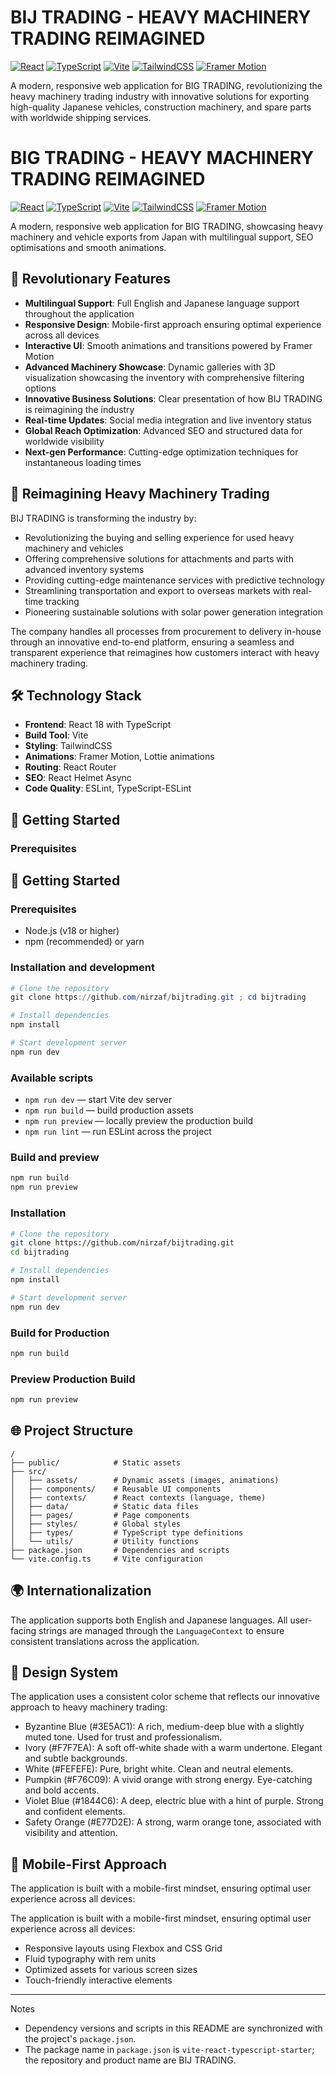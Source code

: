 # BIJ TRADING - HEAVY MACHINERY TRADING REIMAGINED

[![React](https://img.shields.io/badge/React-18.3.1-61dafb)](https://reactjs.org/)
[![TypeScript](https://img.shields.io/badge/TypeScript-5.5.3-3178c6)](https://www.typescriptlang.org/)
[![Vite](https://img.shields.io/badge/Vite-6.3.2-646cff)](https://vitejs.dev/)
[![TailwindCSS](https://img.shields.io/badge/TailwindCSS-3.4.1-38bdf8)](https://tailwindcss.com/)
[![Framer Motion](https://img.shields.io/badge/Framer_Motion-11.0.3-0055ff)](https://www.framer.com/motion/)

A modern, responsive web application for BIG TRADING, revolutionizing the heavy machinery trading industry with innovative solutions for exporting high-quality Japanese vehicles, construction machinery, and spare parts with worldwide shipping services.
# BIG TRADING - HEAVY MACHINERY TRADING REIMAGINED

[![React](https://img.shields.io/badge/React-18.3.1-61dafb)](https://reactjs.org/)
[![TypeScript](https://img.shields.io/badge/TypeScript-5.5.3-3178c6)](https://www.typescriptlang.org/)
[![Vite](https://img.shields.io/badge/Vite-6.3.6-646cff)](https://vitejs.dev/)
[![TailwindCSS](https://img.shields.io/badge/TailwindCSS-3.4.1-38bdf8)](https://tailwindcss.com/)
[![Framer Motion](https://img.shields.io/badge/Framer_Motion-11.0.3-0055ff)](https://www.framer.com/motion/)

A modern, responsive web application for BIG TRADING, showcasing heavy machinery and vehicle exports from Japan with multilingual support, SEO optimisations and smooth animations.

## 🌟 Revolutionary Features

- **Multilingual Support**: Full English and Japanese language support throughout the application
- **Responsive Design**: Mobile-first approach ensuring optimal experience across all devices
- **Interactive UI**: Smooth animations and transitions powered by Framer Motion
- **Advanced Machinery Showcase**: Dynamic galleries with 3D visualization showcasing the inventory with comprehensive filtering options
- **Innovative Business Solutions**: Clear presentation of how BIJ TRADING is reimagining the industry
- **Real-time Updates**: Social media integration and live inventory status
- **Global Reach Optimization**: Advanced SEO and structured data for worldwide visibility
- **Next-gen Performance**: Cutting-edge optimization techniques for instantaneous loading times

## 🚜 Reimagining Heavy Machinery Trading

BIJ TRADING is transforming the industry by:

- Revolutionizing the buying and selling experience for used heavy machinery and vehicles
- Offering comprehensive solutions for attachments and parts with advanced inventory systems
- Providing cutting-edge maintenance services with predictive technology
- Streamlining transportation and export to overseas markets with real-time tracking
- Pioneering sustainable solutions with solar power generation integration

The company handles all processes from procurement to delivery in-house through an innovative end-to-end platform, ensuring a seamless and transparent experience that reimagines how customers interact with heavy machinery trading.

## 🛠️ Technology Stack

- **Frontend**: React 18 with TypeScript
- **Build Tool**: Vite
- **Styling**: TailwindCSS
- **Animations**: Framer Motion, Lottie animations
- **Routing**: React Router
- **SEO**: React Helmet Async
- **Code Quality**: ESLint, TypeScript-ESLint

## 🚀 Getting Started

### Prerequisites


## 🚀 Getting Started

### Prerequisites

- Node.js (v18 or higher)
- npm (recommended) or yarn

### Installation and development

```powershell
# Clone the repository
git clone https://github.com/nirzaf/bijtrading.git ; cd bijtrading

# Install dependencies
npm install

# Start development server
npm run dev
```

### Available scripts

- `npm run dev` — start Vite dev server
- `npm run build` — build production assets
- `npm run preview` — locally preview the production build
- `npm run lint` — run ESLint across the project

### Build and preview

```powershell
npm run build
npm run preview
```

### Installation

```bash
# Clone the repository
git clone https://github.com/nirzaf/bijtrading.git
cd bijtrading

# Install dependencies
npm install

# Start development server
npm run dev
```

### Build for Production

```bash
npm run build
```

### Preview Production Build

```bash
npm run preview
```

## 🌐 Project Structure

```
/
├── public/            # Static assets
├── src/
│   ├── assets/        # Dynamic assets (images, animations)
│   ├── components/    # Reusable UI components
│   ├── contexts/      # React contexts (language, theme)
│   ├── data/          # Static data files
│   ├── pages/         # Page components
│   ├── styles/        # Global styles
│   ├── types/         # TypeScript type definitions
│   └── utils/         # Utility functions
├── package.json       # Dependencies and scripts
└── vite.config.ts     # Vite configuration
```

## 🌍 Internationalization

The application supports both English and Japanese languages. All user-facing strings are managed through the `LanguageContext` to ensure consistent translations across the application.

## 🎨 Design System

The application uses a consistent color scheme that reflects our innovative approach to heavy machinery trading:

- Byzantine Blue (#3E5AC1): A rich, medium-deep blue with a slightly muted tone. Used for trust and professionalism.
- Ivory (#F7F7EA): A soft off-white shade with a warm undertone. Elegant and subtle backgrounds.
- White (#FEFEFE): Pure, bright white. Clean and neutral elements.
- Pumpkin (#F76C09): A vivid orange with strong energy. Eye-catching and bold accents.
- Violet Blue (#1844C6): A deep, electric blue with a hint of purple. Strong and confident elements.
- Safety Orange (#E77D2E): A strong, warm orange tone, associated with visibility and attention.

## 📱 Mobile-First Approach

The application is built with a mobile-first mindset, ensuring optimal user experience across all devices:


The application is built with a mobile-first mindset, ensuring optimal user experience across all devices:

- Responsive layouts using Flexbox and CSS Grid
- Fluid typography with rem units
- Optimized assets for various screen sizes
- Touch-friendly interactive elements

---

Notes

- Dependency versions and scripts in this README are synchronized with the project's `package.json`.
- The package name in `package.json` is `vite-react-typescript-starter`; the repository and product name are BIJ TRADING.
